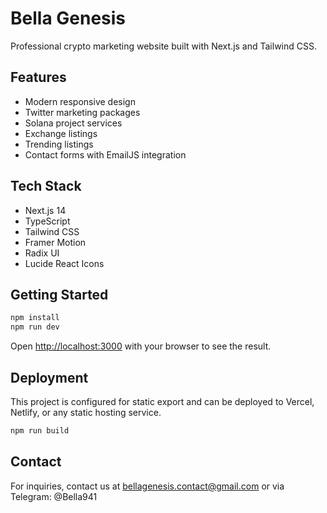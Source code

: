 # Bella Genesis

Professional crypto marketing website built with Next.js and Tailwind CSS.

## Features

- Modern responsive design
- Twitter marketing packages
- Solana project services
- Exchange listings
- Trending listings
- Contact forms with EmailJS integration

## Tech Stack

- Next.js 14
- TypeScript
- Tailwind CSS
- Framer Motion
- Radix UI
- Lucide React Icons

## Getting Started

```bash
npm install
npm run dev
```

Open [http://localhost:3000](http://localhost:3000) with your browser to see the result.

## Deployment

This project is configured for static export and can be deployed to Vercel, Netlify, or any static hosting service.

```bash
npm run build
```

## Contact

For inquiries, contact us at bellagenesis.contact@gmail.com or via Telegram: @Bella941